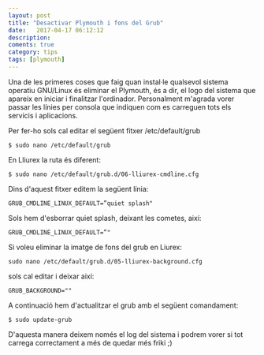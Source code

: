 ```yaml
---
layout: post
title: "Desactivar Plymouth i fons del Grub"
date:   2017-04-17 06:12:12
description:
coments: true
category: tips
tags: [plymouth]
---
```

Una de les primeres coses que faig quan instal·le qualsevol sistema operatiu GNU/Linux és eliminar el Plymouth, és a dir, el logo del sistema que apareix en iniciar i finalitzar l'ordinador. Personalment m'agrada vorer passar les línies per consola que indiquen com es carreguen tots els servicis i aplicacions.

Per fer-ho sols cal editar el següent fitxer /etc/default/grub

    $ sudo nano /etc/default/grub

En Lliurex la ruta és diferent:

    $ sudo nano /etc/default/grub.d/06-lliurex-cmdline.cfg

Dins d'aquest fitxer editem la següent línia:

    GRUB_CMDLINE_LINUX_DEFAULT=”quiet splash"

Sols hem d'esborrar quiet splash, deixant les cometes, així:

    GRUB_CMDLINE_LINUX_DEFAULT=”"

Si voleu eliminar la imatge de fons del grub en Liurex:

    sudo nano /etc/default/grub.d/05-lliurex-background.cfg

sols cal editar i deixar així:

    GRUB_BACKGROUND=""

A continuació hem d'actualitzar el grub amb el següent comandament:

    $ sudo update-grub

D'aquesta manera deixem només el log del sistema i podrem vorer si tot carrega correctament a més de quedar més friki ;)
